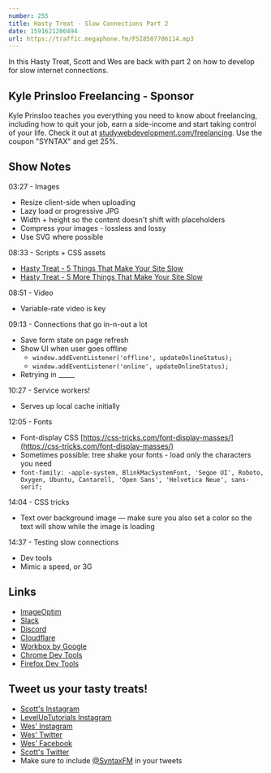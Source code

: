 ```yaml
---
number: 255
title: Hasty Treat - Slow Connections Part 2
date: 1591621200494
url: https://traffic.megaphone.fm/FSI8507706114.mp3
---
```


In this Hasty Treat, Scott and Wes are back with part 2 on how to develop for slow internet connections. 

## Kyle Prinsloo Freelancing - Sponsor
Kyle Prinsloo teaches you everything you need to know about freelancing, including how to quit your job, earn a side-income and start taking control of your life. Check it out at [studywebdevelopment.com/freelancing](https://studywebdevelopment.com/freelancing). Use the coupon "SYNTAX" and get 25%.

## Show Notes

03:27 - Images

* Resize client-side when uploading
* Lazy load or progressive JPG
* Width + height so the content doesn't shift with placeholders
* Compress your images - lossless and lossy
* Use SVG where possible

08:33 - Scripts + CSS assets

* [Hasty Treat - 5 Things That Make Your Site Slow](https://syntax.fm/show/239/hasty-treat-5-things-that-make-your-site-slow)
* [Hasty Treat - 5 More Things That Make Your Site Slow](https://syntax.fm/show/241/hasty-treat-5-more-things-that-make-your-site-slow)

08:51 - Video

* Variable-rate video is key

09:13 - Connections that go in-n-out a lot

* Save form state on page refresh
* Show UI when user goes offline
  * `window.addEventListener('offline', updateOnlineStatus);`
  * `window.addEventListener('online', updateOnlineStatus);`
* Retrying in _____

10:27 - Service workers! 

* Serves up local cache initially

12:05 - Fonts

* Font-display CSS [https://css-tricks.com/font-display-masses/](https://css-tricks.com/font-display-masses/)
* Sometimes possible: tree shake your fonts - load only the characters you need
* `font-family: -apple-system, BlinkMacSystemFont, 'Segoe UI', Roboto, Oxygen, Ubuntu, Cantarell, 'Open Sans', 'Helvetica Neue', sans-serif;`

14:04 - CSS tricks

* Text over background image — make sure you also set a color so the text will show while the image is loading

14:37 - Testing slow connections

* Dev tools
* Mimic a speed, or 3G

## Links
* [ImageOptim](https://imageoptim.com/)
* [Slack](https://slack.com/)
* [Discord](https://discord.com/)
* [Cloudflare](https://www.cloudflare.com/)
* [Workbox by Google](https://developers.google.com/web/tools/workbox)
* [Chrome Dev Tools](https://developers.google.com/web/tools/chrome-devtools)
* [Firefox Dev Tools](https://developer.mozilla.org/en-US/docs/Tools)

## Tweet us your tasty treats!
* [Scott's Instagram](https://www.instagram.com/stolinski/)
* [LevelUpTutorials Instagram](https://www.instagram.com/LevelUpTutorials/)
* [Wes' Instagram](https://www.instagram.com/wesbos/)
* [Wes' Twitter](https://twitter.com/wesbos)
* [Wes' Facebook](https://www.facebook.com/wesbos.developer)
* [Scott's Twitter](https://twitter.com/stolinski)
* Make sure to include [@SyntaxFM](https://twitter.com/SyntaxFM) in your tweets
